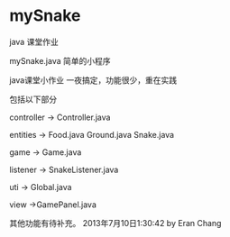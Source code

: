 mySnake
=======

java 课堂作业

mySnake.java
简单的小程序

java课堂小作业
一夜搞定，功能很少，重在实践

包括以下部分

controller -> Controller.java

entities -> Food.java
            Ground.java
            Snake.java

game -> Game.java

listener -> SnakeListener.java

uti -> Global.java

view ->GamePanel.java


其他功能有待补充。
2013年7月10日1:30:42
by Eran Chang
